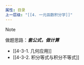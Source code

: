 ```yaml
---
属性: 目录
上一层级: "[[4. 一元函数积分学]]"
---
```


> [!note] 
> 
> 做题思路：***套公式，做计算***

- [[4-3-1. 几何应用]]
- [[4-3-2. 积分等式与积分不等式]]